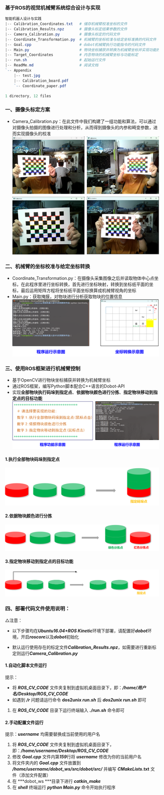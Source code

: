 ### 基于ROS的视觉机械臂系统综合设计与实现


``` powershell
智能机器人设计与实践
|-- Calibration_Coordinates.txt   # 储存机械臂校准坐标的文件
|-- Calibration_Results.npz       # 摄像头标定结果参数的文件
|-- Camera_Calibration.py         # 摄像头标定的代码文件
|-- Coordinate_Transformation.py  # 机械臂的坐标校准与给定坐标准换的代码文件
|-- Goal.cpp                      # dobot机械臂执行功能指令的代码文件
|-- Main.py                       # 物块坐标捕获并转换为机械臂坐标并实现功能的代码文件
|-- Target_Coordinates            # 内含物块的机械臂坐标与功能标定
|-- run.sh                        # 起始运行文件
|-- ReadMe.md                     # 阅读文档
`-- Appendix
    |-- test.jpg
    |-- Calibration_board.pdf
    `-- Coordinate_paper.pdf

1 directory, 12 files
```

### 一、摄像头标定方案
- Camera_Calibration.py：在此文件中我们构建了一组功能和算法，可以通过对摄像头拍摄的图像进行处理和分析，从而得到摄像头的内参和畸变参数，进而实现摄像头的校准
![Alt text](Appendix\image.png)

### 二、机械臂的坐标校准与给定坐标转换
- Coordinate_Transformation.py：在摄像头采集图像之后并读取物体中心点坐标，在此程序里进行坐标转换，首先进行坐标映射，转换到坐标纸平面的坐标，最后运用矩阵方程将坐标纸平面坐标换算成机械臂视角的坐标
- Main.py：获取掩膜，对物块进行分析获取物块的位置信息
![Alt text](Appendix\image-3.png)

### 三、使用ROS框架进行机械臂控制
- 基于OpenCV进行物块坐标捕获并转换为机械臂坐标
- 通过ROS框架，编写Python脚本配合C++语言的Dobot-API
- 实现**全部物块执行码垛到指定点**、**依据物块颜色进行分拣**、**指定物块移动到指定点的目标功能**
![Alt text](Appendix\image-2.png)

#### 1.执行全部物块码垛到指定点
![Alt text](Appendix\image-4.png)
#### 2.依据物块颜色进行分拣
![Alt text](Appendix\image-5.png)
#### 3.指定物块移动到指定点的目标功能
![Alt text](Appendix\image-6.png)

### 四、部署代码文件使用说明：

△注意：

- 以下步骤均在***Ubuntu16.04+ROS Kinetic***环境下部署，请配置好***dobot***环境，开启***roscore***以及***dobot***初始化

- 默认运行使用存在的标定文件***Calibration_Results.npz***，如需要进行重新标定则运行***Camera_Calibration.py***

  

#### 1.自动化脚本文件运行

提示：

- 将 ***ROS_CV_CODE*** 文件夹复制到虚拟机桌面目录下，即：***/home/用户名/Desktop/ROS_CV_CODE***
- 如遇到 ***/r*** 问题请运行命令 **dos2unix *run.sh*** 后 ***dos2unix run.sh*** 即可

1. 在 ***ROS_CV_CODE*** 目录下运行终端输入 ***./run.sh*** 命令即可

   

#### 2.手动配置文件运行

提示：***username*** 均需要替换成当前使用的用户名

1. 将 ***ROS_CV_CODE*** 文件夹复制到虚拟机桌面目录下，即：***/home/username/Desktop/ROS_CV_CODE***
2. 修改 ***Goal.cpp*** 文件内第***159***行将 ***username*** 修改为你的当前用户名
3. 将文件夹内的 ***Goal.cpp*** 文件放置到 ***/home/username/dobot_ws/src/dobot/src/*** 并编写 ***CMakeLists*.txt** 文件（添加文件配置）
4. 在 ***dobot_ws ***目录下进行 ***catkin_make***
5. 在 ***shell*** 终端运行 ***python Main.py*** 命令开始执行程序

